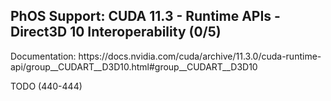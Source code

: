 <h2>PhOS Support: CUDA 11.3 - Runtime APIs - Direct3D 10 Interoperability (0/5)</h2>

<p>
Documentation: https://docs.nvidia.com/cuda/archive/11.3.0/cuda-runtime-api/group__CUDART__D3D10.html#group__CUDART__D3D10

TODO (440-444)
